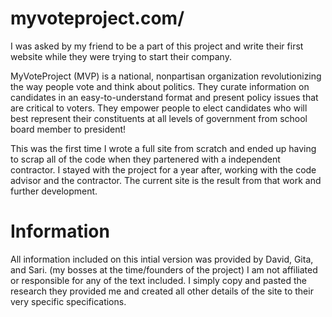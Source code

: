 # myvoteproject.com/

I was asked by my friend to be a part of this project and write their first website while they were trying to start their company.

MyVoteProject (MVP) is a national, nonpartisan organization revolutionizing the way people vote and think about politics. They curate information on candidates in an easy-to-understand format and present policy issues that are critical to voters. They empower people to elect candidates who will best represent their constituents at all levels of government from school board member to president!

This was the first time I wrote a full site from scratch and ended up having to scrap all of the code when they partenered with a independent contractor. I stayed with the project for a year after, working with the code advisor and the contractor. The current site is the result from that work and further development.

# Information
All information included on this intial version was provided by David, Gita, and Sari. (my bosses at the time/founders of the project)
I am not affiliated or responsible for any of the text included. I simply copy and pasted the research they provided me and created all other details of the site to their very specific specifications.
